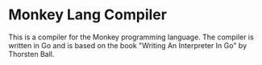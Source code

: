 # Monkey Lang Compiler

This is a compiler for the Monkey programming language. The compiler is written in Go and is based on the book "Writing An Interpreter In Go" by Thorsten Ball.
